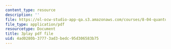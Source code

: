 ```yaml
---
content_type: resource
description: ''
file: https://ol-ocw-studio-app-qa.s3.amazonaws.com/courses/8-04-quantum-physics-i-spring-2016/4ad0280b37773ad3bedc95d306583b75_Ex_fFlwZoM0.pdf
file_type: application/pdf
resourcetype: Document
title: 3play pdf file
uid: 4ad0280b-3777-3ad3-bedc-95d306583b75
---
```

